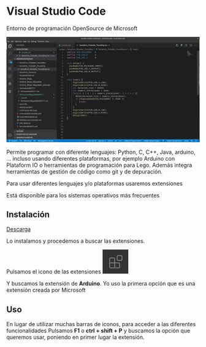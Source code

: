 # Visual Studio Code

Entorno de programación OpenSource de Microsoft

![](./images/vsCodeArduino.png)

Permite programar con diferente lenguajes: Python, C, C++, Java, arduino, ... incluso usando diferentes plataformas, por ejemplo Arduino con Plataform IO o herramientas de programación para Lego. Además integra herramientas de gestión de código como git y de depuración.

Para usar diferentes lenguajes y/o plataformas usaremos extensiones

Está disponible para los sistemas operativos más frecuentes

## Instalación

[Descarga](https://code.visualstudio.com/download)

Lo instalamos y procedemos a buscar las extensiones.

Pulsamos el icono de las extensiones ![](./images/IconoExtensionesVSCode.png)

Y buscamos la extensión de **Arduino**. Yo uso la primera opción que es una extensión creada por Microsoft


## Uso

En lugar de utilizar muchas barras de iconos, para acceder a las diferentes funcionalidades Pulsamos **F1** o **ctrl + shift + P** y buscamos la opción que queremos usar, poniendo en primer lugar la extensión. 
